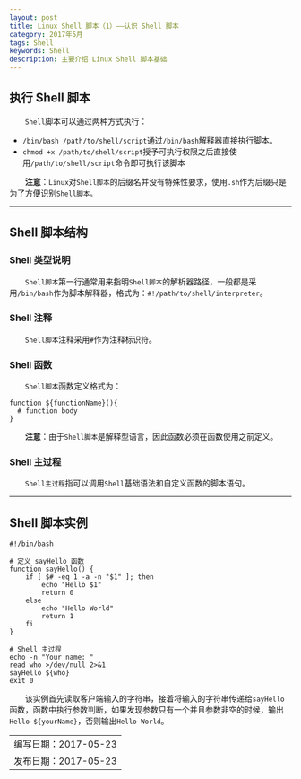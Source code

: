 ```yaml
---
layout: post
title: Linux Shell 脚本（1）——认识 Shell 脚本
category: 2017年5月
tags: Shell
keywords: Shell
description: 主要介绍 Linux Shell 脚本基础
---
```




## 执行 Shell 脚本

　　`Shell`脚本可以通过两种方式执行：

- `/bin/bash /path/to/shell/script`通过`/bin/bash`解释器直接执行脚本。
- `chmod +x /path/to/shell/script`授予可执行权限之后直接使用`/path/to/shell/script`命令即可执行该脚本

　　**注意**：`Linux`对`Shell脚本`的后缀名并没有特殊性要求，使用`.sh`作为后缀只是为了方便识别`Shell脚本`。

---

## Shell 脚本结构

### Shell 类型说明

　　`Shell脚本`第一行通常用来指明`Shell脚本`的解析器路径，一般都是采用`/bin/bash`作为脚本解释器，格式为：`#!/path/to/shell/interpreter`。

### Shell 注释

　　`Shell脚本`注释采用`#`作为注释标识符。

### Shell 函数

　　`Shell脚本`函数定义格式为：

```shell
function ${functionName}(){
  # function body
}
```

　　**注意**：由于`Shell脚本`是解释型语言，因此函数必须在函数使用之前定义。

### Shell 主过程

　　`Shell主过程`指可以调用`Shell`基础语法和自定义函数的脚本语句。

---

## Shell 脚本实例

```shell
#!/bin/bash

# 定义 sayHello 函数
function sayHello() {
    if [ $# -eq 1 -a -n "$1" ]; then
        echo "Hello $1"
        return 0
    else
        echo "Hello World"
        return 1
    fi
}

# Shell 主过程
echo -n "Your name: "
read who >/dev/null 2>&1
sayHello ${who}
exit 0
```

　　该实例首先读取客户端输入的字符串，接着将输入的字符串传递给`sayHello`函数，函数中执行参数判断，如果发现参数只有一个并且参数非空的时候，输出 `Hello ${yourName}`，否则输出`Hello World`。



|                 |
| --------------- |
| 编写日期：2017-05-23 |
| 发布日期：2017-05-23 |